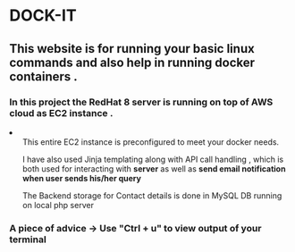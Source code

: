 # DOCK-IT

## This website is for running your basic linux commands and also help in running docker containers .

<h3> In this project the RedHat 8 server is running on top of AWS cloud as EC2 instance . </h3>
<p> 
  <li>
    <ul>This entire EC2 instance is preconfigured to meet your docker needs.</ul>
    <ul> I have also used Jinja templating along with API call handling ,  which is both used for interacting with <b>server</b> as well as <b>send email notification when user sends his/her query</b>  </ul>
    <ul> The Backend storage for Contact details is done in MySQL DB running on local php server </ul>
    
  </li>
</p>

### A piece of advice -> Use "Ctrl + u" to view output of your terminal

